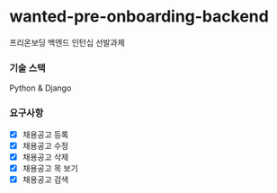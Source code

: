 # wanted-pre-onboarding-backend
프리온보딩 백엔드 인턴십 선발과제

### 기술 스택
Python & Django

### 요구사항
- [x] 채용공고 등록
- [x] 채용공고 수정
- [x] 채용공고 삭제
- [x] 채용공고 목 보기
- [x] 채용공고 검색
